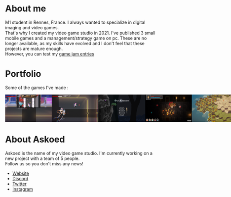 <h1>About me</h1>
<p>M1 student in Rennes, France. I always wanted to specialize in digital imaging and video games.<br>
That's why I created my video game studio in 2021. I've published 3 small mobile games and a management/strategy game on pc. These are no longer available, as my skills have evolved and I don't feel that these projects are mature enough.<br>
However, you can test my <a href="https://althior.itch.io">game jam entries</a></p>
<h1>Portfolio</h1>
<p>Some of the games I've made : </p>
  <div style="display:flex">
    <img style="width:30%;" src="images/cyb.png" />
    <img style="width:30%;" src="images/cyb 2.png" />
    <img style="width:30%;" src="images/owl 2.png" />
    <img style="width:30%;" src="images/ven.jpg" />
    <img style="width:30%;" src="images/kc 2.png" />
    <img style="width:30%;" src="images/owl.png" />
<img style="width:30%;" src="images/kc 1.jpg" />
<img style="width:30%;" src="images/k&c 3.jpg" />
</div>


<h1>About Askoed</h1>
<p>Askoed is the name of my video game studio. I'm currently working on a new project with a team of 5 people.<br>
Follow us so you don't miss any news!</p>
<ul>
  <li><a href="https://askoed.com/">Website</a></li>
   <li><a href="https://discord.com/invite/TrytaAFKpF">Discord</a></li>
   <li><a href="https://twitter.com/AskoedStudio">Twitter</a></li>
   <li><a href="https://www.instagram.com/askoed_official/">Instagram</a></li>
</ul>
